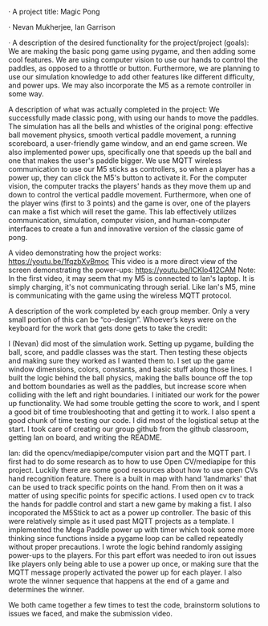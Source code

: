 · A project title: Magic Pong

· Nevan Mukherjee, Ian Garrison

· A description of the desired functionality for the project/project (goals):
We are making the basic pong game using pygame, and then adding some cool features. We are using computer vision to 
use our hands to control the paddles, as opposed to a throttle or button. Furthermore, we are planning
to use our simulation knowledge to add other features like different difficulty, and power ups. We may also
incorporate the M5 as a remote controller in some way. 


A description of what was actually completed in the project:
We successfully made classic pong, with using our hands to move the paddles. The simulation
has all the bells and whistles of the original pong: effective ball movement physics, smooth
vertical paddle movement, a running scoreboard, a user-friendly game window, and
an end game screen. We also implemented power ups, specifically one that speeds up the ball
and one that makes the user's paddle bigger. We use MQTT wireless communication to use our
M5 sticks as controllers, so when a player has a power up, they can click the M5's button
to activate it. For the computer vision, the computer tracks the players' hands as they
move them up and down to control the vertical paddle movement. Furthermore, when one of the 
player wins (first to 3 points) and the game is over, one of the players can make a fist
which will reset the game. This lab effectively utilizes communication, simulation,
computer vision, and human-computer interfaces to create a fun and innovative version of the
classic game of pong.

A video demonstrating how the project works: https://youtu.be/1fqzbXvBmoc
This video is a more direct view of the screen demonstrating the power-ups: https://youtu.be/lCKlo412CAM
Note: In the first video, it may seem that my M5 is connected to Ian's laptop. It is simply
charging, it's not communicating through serial. Like Ian's M5, mine is communicating with
the game using the wireless MQTT protocol.


A description of the work completed by each group member. Only a very small portion of this can be “co-design”.
Whoever’s keys were on the keyboard for the work that gets done gets to take the credit:

I (Nevan) did most of the simulation work. Setting up pygame, building the ball, score, and
paddle classes was the start. Then testing these objects and making sure they worked as I 
wanted them to. I set up the game window dimensions, colors, constants, and basic stuff
along those lines. I built the logic behind the ball physics, making the balls bounce off
the top and bottom boundaries as well as the paddles, but increase score when colliding
with the left and right boundaries. I initiated our work for the power up functionality. 
We had some trouble getting the score to work, and I spent a good bit of time troubleshooting
that and getting it to work. I also spent a good chunk of time  testing our code. I did most
of the logistical setup at the start. I took care of creating our group github from the github
classroom, getting Ian on board, and writing the README.

Ian: did the opencv/mediapipe/computer vision part and the MQTT part. I first had to do some research as to how to use Open CV/mediapipe for this project. Luckily there are some good resources about how to use open CVs hand recognition feature. There is a built in map with hand 'landmarks' that can be used to track specific points on the hand. From then on it was a matter of using specific points for specific actions. I used open cv to track the hands for paddle control and start a new game by making a fist. I also incoporated the M5Stick to act as a power up controller. The basic of this were relatively simple as it used past MQTT projects as a template. I implemented the Mega Paddle power up with timer which took some more thinking since functions inside a pygame loop can be called repeatedly without proper precautions. I wrote the logic behind randomly assiging power-ups to the players. For this part effort was needed to iron out issues like players only being able to use a power up once, or making sure that the MQTT message properly activated the power up for each player. I also wrote the winner sequence that happens at the end of a game and determines the winner.

We both came together a few times to test the code, brainstorm solutions to issues we faced,
and make the submission video.

